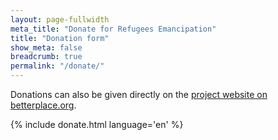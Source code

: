 ```yaml
---
layout: page-fullwidth
meta_title: "Donate for Refugees Emancipation"
title: "Donation form"
show_meta: false
breadcrumb: true
permalink: "/donate/"
---
```


Donations can also be given directly on the [project website on betterplace.org](https://www.betterplace.org/en/projects/20601-internetcafes-computerkurse-fur-gefluchtete).

{% include donate.html language='en' %}
